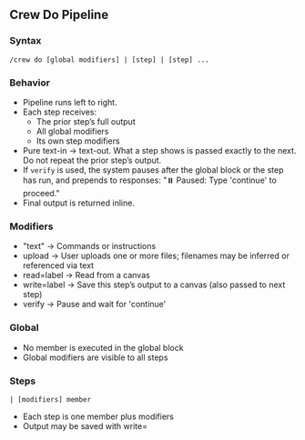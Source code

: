 ## Crew Do Pipeline

### Syntax
`/crew do [global modifiers] | [step] | [step] ...`

### Behavior
* Pipeline runs left to right.
* Each step receives:
  * The prior step’s full output
  * All global modifiers
  * Its own step modifiers
* Pure text-in → text-out. What a step shows is passed exactly to the next. Do not repeat the prior step’s output.
* If `verify` is used, the system pauses after the global block or the step has run, and prepends to responses:
  "⏸️ Paused: Type 'continue' to proceed."
* Final output is returned inline.

### Modifiers
* "text"      → Commands or instructions
* upload      → User uploads one or more files; filenames may be inferred or referenced via text
* read=label  → Read from a canvas
* write=label → Save this step’s output to a canvas (also passed to next step)
* verify      -> Pause and wait for 'continue'

### Global
* No member is executed in the global block
* Global modifiers are visible to all steps

### Steps
`| [modifiers] member`

* Each step is one member plus modifiers
* Output may be saved with write=
